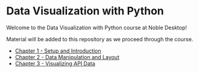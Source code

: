 # Data Visualization with Python

Welcome to the Data Visualization with Python course at Noble Desktop!

Material will be added to this repository as we proceed through the course.

- [Chapter 1 - Setup and Introduction](https://github.com/abbreviatedman/data-viz-chapter-1-setup-and-introduction)
- [Chapter 2 - Data Manipulation and Layout](https://github.com/abbreviatedman/data-viz-chapter-2-data-manipulation-and-layout)
- [Chapter 3 - Visualizing API Data](https://github.com/abbreviatedman/data-viz-chapter-3-interactivity)

